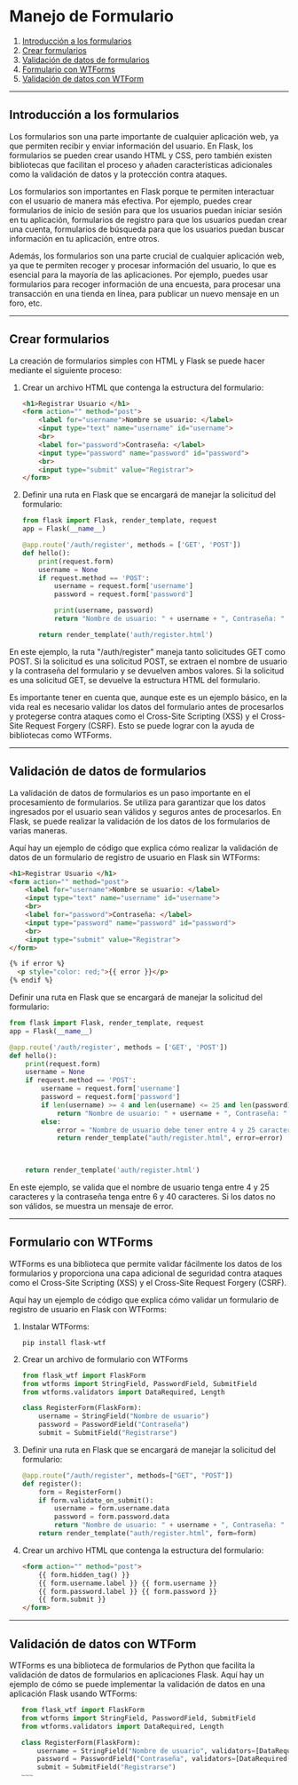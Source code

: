 # Manejo de Formulario

1. [Introducción a los formularios](#Introducción-a-los-formularios)
2. [Crear formularios](#Crear-formularios)
3. [Validación de datos de formularios](#Validación-de-datos-de-formularios)
4. [Formulario con WTForms](#Formulario-con-WTForms)
5. [Validación de datos con WTForm](#Validación-de-datos-con-WTForm)

---
## Introducción a los formularios

Los formularios son una parte importante de cualquier aplicación web, ya que permiten recibir y enviar información del usuario. En Flask, los formularios se pueden crear usando HTML y CSS, pero también existen bibliotecas que facilitan el proceso y añaden características adicionales como la validación de datos y la protección contra ataques.

Los formularios son importantes en Flask porque te permiten interactuar con el usuario de manera más efectiva. Por ejemplo, puedes crear formularios de inicio de sesión para que los usuarios puedan iniciar sesión en tu aplicación, formularios de registro para que los usuarios puedan crear una cuenta, formularios de búsqueda para que los usuarios puedan buscar información en tu aplicación, entre otros.

Además, los formularios son una parte crucial de cualquier aplicación web, ya que te permiten recoger y procesar información del usuario, lo que es esencial para la mayoría de las aplicaciones. Por ejemplo, puedes usar formularios para recoger información de una encuesta, para procesar una transacción en una tienda en línea, para publicar un nuevo mensaje en un foro, etc.

---
## Crear formularios
La creación de formularios simples con HTML y Flask se puede hacer mediante el siguiente proceso:

1. Crear un archivo HTML que contenga la estructura del formulario:
    
    ~~~html
    <h1>Registrar Usuario </h1>
    <form action="" method="post">
        <label for="username">Nombre se usuario: </label>
        <input type="text" name="username" id="username">
        <br>
        <label for="password">Contraseña: </label>
        <input type="password" name="password" id="password">
        <br>
        <input type="submit" value="Registrar">
    </form>
    ~~~
2. Definir una ruta en Flask que se encargará de manejar la solicitud del formulario:

    ~~~python
    from flask import Flask, render_template, request
    app = Flask(__name__)

    @app.route('/auth/register', methods = ['GET', 'POST'])
    def hello():
        print(request.form)
        username = None
        if request.method == 'POST':
            username = request.form['username']
            password = request.form['password']

            print(username, password)
            return "Nombre de usuario: " + username + ", Contraseña: " + password

        return render_template('auth/register.html')
    ~~~

En este ejemplo, la ruta "/auth/register" maneja tanto solicitudes GET como POST. Si la solicitud es una solicitud POST, se extraen el nombre de usuario y la contraseña del formulario y se devuelven ambos valores. Si la solicitud es una solicitud GET, se devuelve la estructura HTML del formulario.

Es importante tener en cuenta que, aunque este es un ejemplo básico, en la vida real es necesario validar los datos del formulario antes de procesarlos y protegerse contra ataques como el Cross-Site Scripting (XSS) y el Cross-Site Request Forgery (CSRF). Esto se puede lograr con la ayuda de bibliotecas como WTForms.


---
## Validación de datos de formularios
La validación de datos de formularios es un paso importante en el procesamiento de formularios. Se utiliza para garantizar que los datos ingresados por el usuario sean válidos y seguros antes de procesarlos. En Flask, se puede realizar la validación de los datos de los formularios de varias maneras.

Aquí hay un ejemplo de código que explica cómo realizar la validación de datos de un formulario de registro de usuario en Flask sin WTForms:

~~~html
<h1>Registrar Usuario </h1>
<form action="" method="post">
    <label for="username">Nombre se usuario: </label>
    <input type="text" name="username" id="username">
    <br>
    <label for="password">Contraseña: </label>
    <input type="password" name="password" id="password">
    <br>
    <input type="submit" value="Registrar">
</form>

{% if error %}
  <p style="color: red;">{{ error }}</p>
{% endif %}
~~~

Definir una ruta en Flask que se encargará de manejar la solicitud del formulario:

~~~python
from flask import Flask, render_template, request
app = Flask(__name__)

@app.route('/auth/register', methods = ['GET', 'POST'])
def hello():
    print(request.form)
    username = None
    if request.method == 'POST':
        username = request.form['username']
        password = request.form['password']
        if len(username) >= 4 and len(username) <= 25 and len(password) >= 6 and len(password) <= 40:
            return "Nombre de usuario: " + username + ", Contraseña: " + password
        else:
            error = "Nombre de usuario debe tener entre 4 y 25 caracteres y la contraseña debe tener entre 6 y 40 caracteres."
            return render_template("auth/register.html", error=error)

        

    return render_template('auth/register.html')
~~~

En este ejemplo, se valida que el nombre de usuario tenga entre 4 y 25 caracteres y la contraseña tenga entre 6 y 40 caracteres. Si los datos no son válidos, se muestra un mensaje de error.

---
## Formulario con WTForms
WTForms es una biblioteca que permite validar fácilmente los datos de los formularios y proporciona una capa adicional de seguridad contra ataques como el Cross-Site Scripting (XSS) y el Cross-Site Request Forgery (CSRF).

Aquí hay un ejemplo de código que explica cómo validar un formulario de registro de usuario en Flask con WTForms:

1. Instalar WTForms:
    ~~~
    pip install flask-wtf
    ~~~

2. Crear un archivo de formulario con WTForms
    ~~~python
    from flask_wtf import FlaskForm
    from wtforms import StringField, PasswordField, SubmitField
    from wtforms.validators import DataRequired, Length

    class RegisterForm(FlaskForm):
        username = StringField("Nombre de usuario")
        password = PasswordField("Contraseña")
        submit = SubmitField("Registrarse")
    ~~~
3. Definir una ruta en Flask que se encargará de manejar la solicitud del formulario:
    ~~~python
    @app.route("/auth/register", methods=["GET", "POST"])
    def register():
        form = RegisterForm()
        if form.validate_on_submit():
            username = form.username.data
            password = form.password.data
            return "Nombre de usuario: " + username + ", Contraseña: " + password
        return render_template("auth/register.html", form=form)
    ~~~

4. Crear un archivo HTML que contenga la estructura del formulario:
    ~~~html
    <form action="" method="post">
        {{ form.hidden_tag() }}
        {{ form.username.label }} {{ form.username }}
        {{ form.password.label }} {{ form.password }}
        {{ form.submit }}
    </form>
    ~~~

---
## Validación de datos con WTForm
WTForms es una biblioteca de formularios de Python que facilita la validación de datos de formularios en aplicaciones Flask. Aquí hay un ejemplo de cómo se puede implementar la validación de datos en una aplicación Flask usando WTForms:

 ~~~python
    from flask_wtf import FlaskForm
    from wtforms import StringField, PasswordField, SubmitField
    from wtforms.validators import DataRequired, Length

    class RegisterForm(FlaskForm):
        username = StringField("Nombre de usuario", validators=[DataRequired(), Length(min=4, max=25)])
        password = PasswordField("Contraseña", validators=[DataRequired(), Length(min=6, max=40)])
        submit = SubmitField("Registrarse")
    ~~~




